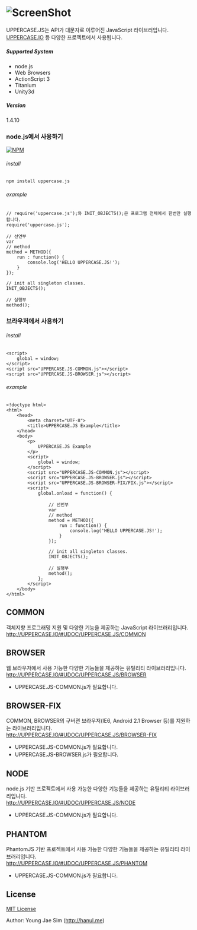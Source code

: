 # ![ScreenShot](https://raw.githubusercontent.com/UPPERCASEIO/UPPERCASE.JS/master/LOGO.png)
UPPERCASE.JS는 API가 대문자로 이루어진 JavaScript 라이브러입니다. [UPPERCASE.IO](http://UPPERCASE.IO) 등 다양한 프로젝트에서 사용됩니다.

##### Supported System
- node.js
- Web Browsers
- ActionScript 3
- Titanium
- Unity3d

##### Version
1.4.10

### node.js에서 사용하기

[![NPM](https://nodei.co/npm/uppercase.js.png)](https://nodei.co/npm/uppercase.js/)

###### install
	npm install uppercase.js

###### example
    // require('uppercase.js');와 INIT_OBJECTS();은 프로그램 전체에서 한번만 실행합니다.
    require('uppercase.js');

    // 선언부
    var
    // method
    method = METHOD({
        run : function() {
            console.log('HELLO UPPERCASE.JS!');
        }
    });

    // init all singleton classes.
    INIT_OBJECTS();

    // 실행부
    method();


### 브라우저에서 사용하기

###### install
	<script>
		global = window;
	</script>
	<script src="UPPERCASE.JS-COMMON.js"></script>
    <script src="UPPERCASE.JS-BROWSER.js"></script>

###### example
    <!doctype html>
    <html>
        <head>
            <meta charset="UTF-8">
            <title>UPPERCASE.JS Example</title>
        </head>
        <body>
            <p>
                UPPERCASE.JS Example
            </p>
            <script>
                global = window;
            </script>
            <script src="UPPERCASE.JS-COMMON.js"></script>
            <script src="UPPERCASE.JS-BROWSER.js"></script>
            <script src="UPPERCASE.JS-BROWSER-FIX/FIX.js"></script>
            <script>
                global.onload = function() {

                    // 선언부
                    var
                    // method
                    method = METHOD({
                        run : function() {
                            console.log('HELLO UPPERCASE.JS!');
                        }
                    });

                    // init all singleton classes.
                    INIT_OBJECTS();

                    // 실행부
                    method();
                };
            </script>
        </body>
    </html>



## COMMON
객체지향 프로그래밍 지원 및 다양한 기능을 제공하는 JavaScript 라이브러리입니다.<br>
http://UPPERCASE.IO/#UDOC/UPPERCASE.JS/COMMON

## BROWSER
웹 브라우저에서 사용 가능한 다양한 기능들을 제공하는 유틸리티 라이브러리입니다.<br>
http://UPPERCASE.IO/#UDOC/UPPERCASE.JS/BROWSER
- UPPERCASE.JS-COMMON.js가 필요합니다.

## BROWSER-FIX
COMMON, BROWSER의 구버젼 브라우저(IE6, Android 2.1 Browser 등)를 지원하는 라이브러리입니다.<br>
http://UPPERCASE.IO/#UDOC/UPPERCASE.JS/BROWSER-FIX
- UPPERCASE.JS-COMMON.js가 필요합니다.
- UPPERCASE.JS-BROWSER.js가 필요합니다.

## NODE
node.js 기반 프로젝트에서 사용 가능한 다양한 기능들을 제공하는 유틸리티 라이브러리입니다.<br>
http://UPPERCASE.IO/#UDOC/UPPERCASE.JS/NODE
- UPPERCASE.JS-COMMON.js가 필요합니다.

## PHANTOM
PhantomJS 기반 프로젝트에서 사용 가능한 다양한 기능들을 제공하는 유틸리티 라이브러리입니다.<br>
http://UPPERCASE.IO/#UDOC/UPPERCASE.JS/PHANTOM
- UPPERCASE.JS-COMMON.js가 필요합니다.

License
-------
[MIT License](https://github.com/UPPERCASEIO/UPPERCASE.JS/blob/master/LICENSE)

Author: Young Jae Sim (http://hanul.me)
